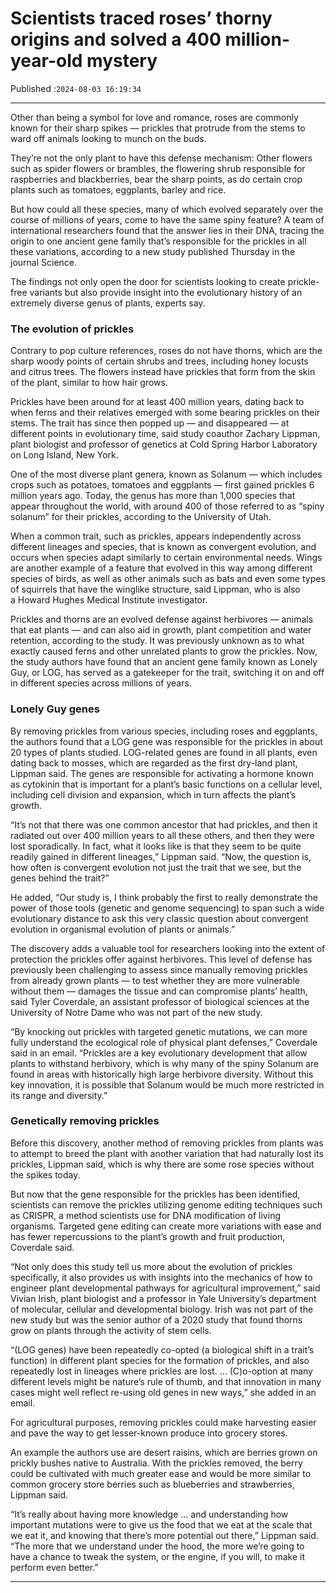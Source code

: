# Scientists traced roses’ thorny origins and solved a 400 million-year-old mystery

Published :`2024-08-03 16:19:34`

---

Other than being a symbol for love and romance, roses are commonly known for their sharp spikes — prickles that protrude from the stems to ward off animals looking to munch on the buds.

They’re not the only plant to have this defense mechanism: Other flowers such as spider flowers or brambles, the flowering shrub responsible for raspberries and blackberries, bear the sharp points, as do certain crop plants such as tomatoes, eggplants, barley and rice.

But how could all these species, many of which evolved separately over the course of millions of years, come to have the same spiny feature? A team of international researchers found that the answer lies in their DNA, tracing the origin to one ancient gene family that’s responsible for the prickles in all these variations, according to a new study published Thursday in the journal Science.

The findings not only open the door for scientists looking to create prickle-free variants but also provide insight into the evolutionary history of an extremely diverse genus of plants, experts say.

### The evolution of prickles

Contrary to pop culture references, roses do not have thorns, which are the sharp woody points of certain shrubs and trees, including honey locusts and citrus trees. The flowers instead have prickles that form from the skin of the plant, similar to how hair grows.

Prickles have been around for at least 400 million years, dating back to when ferns and their relatives emerged with some bearing prickles on their stems. The trait has since then popped up — and disappeared — at different points in evolutionary time, said study coauthor Zachary Lippman, plant biologist and professor of genetics at Cold Spring Harbor Laboratory on Long Island, New York.

One of the most diverse plant genera, known as Solanum — which includes crops such as potatoes, tomatoes and eggplants — first gained prickles 6 million years ago. Today, the genus has more than 1,000 species that appear throughout the world, with around 400 of those referred to as “spiny solanum” for their prickles, according to the University of Utah.

When a common trait, such as prickles, appears independently across different lineages and species, that is known as convergent evolution, and occurs when species adapt similarly to certain environmental needs. Wings are another example of a feature that evolved in this way among different species of birds, as well as other animals such as bats and even some types of squirrels that have the winglike structure, said Lippman, who is also a Howard Hughes Medical Institute investigator.

Prickles and thorns are an evolved defense against herbivores — animals that eat plants — and can also aid in growth, plant competition and water retention, according to the study. It was previously unknown as to what exactly caused ferns and other unrelated plants to grow the prickles. Now, the study authors have found that an ancient gene family known as Lonely Guy, or LOG, has served as a gatekeeper for the trait, switching it on and off in different species across millions of years.

### Lonely Guy genes

By removing prickles from various species, including roses and eggplants, the authors found that a LOG gene was responsible for the prickles in about 20 types of plants studied. LOG-related genes are found in all plants, even dating back to mosses, which are regarded as the first dry-land plant, Lippman said. The genes are responsible for activating a hormone known as cytokinin that is important for a plant’s basic functions on a cellular level, including cell division and expansion, which in turn affects the plant’s growth.

“It’s not that there was one common ancestor that had prickles, and then it radiated out over 400 million years to all these others, and then they were lost sporadically. In fact, what it looks like is that they seem to be quite readily gained in different lineages,” Lippman said. “Now, the question is, how often is convergent evolution not just the trait that we see, but the genes behind the trait?”

He added, “Our study is, I think probably the first to really demonstrate the power of those tools (genetic and genome sequencing) to span such a wide evolutionary distance to ask this very classic question about convergent evolution in organismal evolution of plants or animals.”

The discovery adds a valuable tool for researchers looking into the extent of protection the prickles offer against herbivores. This level of defense has previously been challenging to assess since manually removing prickles from already grown plants — to test whether they are more vulnerable without them — damages the tissue and can compromise plants’ health, said Tyler Coverdale, an assistant professor of biological sciences at the University of Notre Dame who was not part of the new study.

“By knocking out prickles with targeted genetic mutations, we can more fully understand the ecological role of physical plant defenses,” Coverdale said in an email. “Prickles are a key evolutionary development that allow plants to withstand herbivory, which is why many of the spiny Solanum are found in areas with historically high large herbivore diversity. Without this key innovation, it is possible that Solanum would be much more restricted in its range and diversity.”

### Genetically removing prickles

Before this discovery, another method of removing prickles from plants was to attempt to breed the plant with another variation that had naturally lost its prickles, Lippman said, which is why there are some rose species without the spikes today.

But now that the gene responsible for the prickles has been identified, scientists can remove the prickles utilizing genome editing techniques such as CRISPR, a method scientists use for DNA modification of living organisms. Targeted gene editing can create more variations with ease and has fewer repercussions to the plant’s growth and fruit production, Coverdale said.

“Not only does this study tell us more about the evolution of prickles specifically, it also provides us with insights into the mechanics of how to engineer plant developmental pathways for agricultural improvement,” said Vivian Irish, plant biologist and a professor in Yale University’s department of molecular, cellular and developmental biology. Irish was not part of the new study but was the senior author of a 2020 study that found thorns grow on plants through the activity of stem cells.

“(LOG genes) have been repeatedly co-opted (a biological shift in a trait’s function) in different plant species for the formation of prickles, and also repeatedly lost in lineages where prickles are lost. … (C)o-option at many different levels might be nature’s rule of thumb, and that innovation in many cases might well reflect re-using old genes in new ways,” she added in an email.

For agricultural purposes, removing prickles could make harvesting easier and pave the way to get lesser-known produce into grocery stores.

An example the authors use are desert raisins, which are berries grown on prickly bushes native to Australia. With the prickles removed, the berry could be cultivated with much greater ease and would be more similar to common grocery store berries such as blueberries and strawberries, Lippman said.

“It’s really about having more knowledge … and understanding how important mutations were to give us the food that we eat at the scale that we eat it, and knowing that there’s more potential out there,” Lippman said. “The more that we understand under the hood, the more we’re going to have a chance to tweak the system, or the engine, if you will, to make it perform even better.”

---

